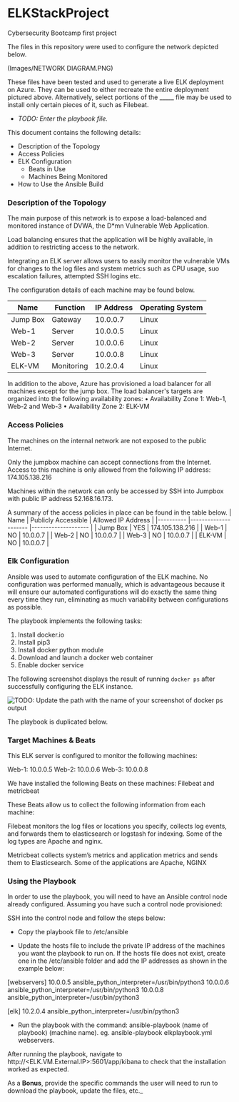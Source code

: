 # ELKStackProject
Cybersecurity Bootcamp first project 

The files in this repository were used to configure the network depicted below.

(Images/NETWORK DIAGRAM.PNG)

These files have been tested and used to generate a live ELK deployment on Azure. They can be used to either recreate the entire deployment pictured above. Alternatively, select portions of the _____ file may be used to install only certain pieces of it, such as Filebeat.

  - _TODO: Enter the playbook file._

This document contains the following details:
- Description of the Topology
- Access Policies
- ELK Configuration
  - Beats in Use
  - Machines Being Monitored
- How to Use the Ansible Build


### Description of the Topology

The main purpose of this network is to expose a load-balanced and monitored instance of DVWA, the D*mn Vulnerable Web Application.

Load balancing ensures that the application will be highly available, in addition to restricting access to the network.

Integrating an ELK server allows users to easily monitor the vulnerable VMs for changes to the log files and system metrics such as CPU usage, suo escalation failures, attempted SSH logins etc.

The configuration details of each machine may be found below.

| Name     	| Function   	| IP Address 	| Operating System 	|
|----------	|------------	|------------	|------------------	|
| Jump Box 	| Gateway    	| 10.0.0.7   	| Linux            	|
| Web-1    	| Server     	| 10.0.0.5   	| Linux            	|
| Web-2    	| Server     	| 10.0.0.6   	| Linux            	|
| Web-3    	| Server     	| 10.0.0.8   	| Linux            	|
| ELK-VM   	| Monitoring 	| 10.2.0.4   	| Linux            	|


In addition to the above, Azure has provisioned a load balancer for all machines except for the jump box. The load balancer's targets are organized into the following availability zones:
•	Availability Zone 1: Web-1, Web-2 and Web-3
•	Availability Zone 2: ELK-VM


### Access Policies

The machines on the internal network are not exposed to the public Internet. 

Only the jumpbox machine can accept connections from the Internet. Access to this machine is only allowed from the following IP address: 174.105.138.216

Machines within the network can only be accessed by SSH into Jumpbox with public IP address 52.168.16.173.

A summary of the access policies in place can be found in the table below.
| Name     	| Publicly Accessible 	| Allowed IP Address 	|
|----------	|---------------------	|--------------------	|
| Jump Box 	| YES                 	| 174.105.138.216    	|
| Web-1    	| NO                  	| 10.0.0.7           	|
| Web-2    	| NO                  	| 10.0.0.7           	|
| Web-3    	| NO                  	| 10.0.0.7           	|
| ELK-VM   	| NO                  	| 10.0.0.7           	|


### Elk Configuration

Ansible was used to automate configuration of the ELK machine. No configuration was performed manually, which is advantageous because it will ensure our automated configurations will do exactly the same thing every time they run, eliminating as much variability between configurations as possible.

The playbook implements the following tasks:
1.	Install docker.io
2.	Install pip3
3.	Install docker python module
4.	Download and launch a docker web container
5.	Enable docker service 


The following screenshot displays the result of running `docker ps` after successfully configuring the ELK instance.

![TODO: Update the path with the name of your screenshot of docker ps output](Images/docker_ps_output.png)

The playbook is duplicated below.

### Target Machines & Beats
This ELK server is configured to monitor the following machines:

Web-1: 10.0.0.5
Web-2: 10.0.0.6
Web-3: 10.0.0.8

We have installed the following Beats on these machines:
Filebeat and metricbeat

These Beats allow us to collect the following information from each machine:

Filebeat monitors the log files or locations you specify, collects log events, and forwards them to elasticsearch or logstash for indexing. Some of the log types are Apache and nginx.

Metricbeat collects system’s metrics and application metrics and sends them to Elasticsearch. Some of the applications are Apache, NGINX

### Using the Playbook
In order to use the playbook, you will need to have an Ansible control node already configured. Assuming you have such a control node provisioned: 

SSH into the control node and follow the steps below:
- Copy the playbook file to /etc/ansible

- Update the hosts file to include the private IP address of the machines you want the playbook to run on. If the hosts file does not exist, create one in the /etc/ansible folder and add the IP addresses as shown in the example below: 

[webservers]
10.0.0.5 ansible_python_interpreter=/usr/bin/python3
10.0.0.6 ansible_python_interpreter=/usr/bin/python3
10.0.0.8 ansible_python_interpreter=/usr/bin/python3

[elk]
10.2.0.4 ansible_python_interpreter=/usr/bin/python3

- Run the playbook with the command: ansible-playbook (name of playbook) (machine name). eg. ansible-playbook elkplaybook.yml webservers. 

After running the playbook, navigate to http://<ELK.VM.External.IP>:5601/app/kibana to check that the installation worked as expected.

As a **Bonus**, provide the specific commands the user will need to run to download the playbook, update the files, etc._
